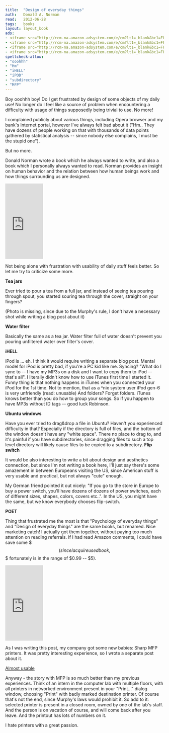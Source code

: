 ```yaml
---
title:	"Design of everyday things"
auth:	Donald A. Norman
read:	2012-06-28
tags:	books
layout: layout_book
ads:
- <iframe src="http://rcm-na.amazon-adsystem.com/e/cm?lt1=_blank&bc1=FFFFFF&IS2=1&npa=1&bg1=FFFFFF&fc1=000000&lc1=FF0000&t=wojcadamkoszh-20&o=1&p=8&l=as4&m=amazon&f=ifr&ref=ss_til&asins=073571102X" style="width:120px;height:240px;" scrolling="no" marginwidth="0" marginheight="0" frameborder="0"></iframe>
- <iframe src="http://rcm-na.amazon-adsystem.com/e/cm?lt1=_blank&bc1=FFFFFF&IS2=1&npa=1&bg1=FFFFFF&fc1=000000&lc1=FF0000&t=wojcadamkoszh-20&o=1&p=8&l=as4&m=amazon&f=ifr&ref=ss_til&asins=1449379702" style="width:120px;height:240px;" scrolling="no" marginwidth="0" marginheight="0" frameborder="0"></iframe>
- <iframe src="http://rcm-na.amazon-adsystem.com/e/cm?lt1=_blank&bc1=FFFFFF&IS2=1&npa=1&bg1=FFFFFF&fc1=000000&lc1=FF0000&t=wojcadamkoszh-20&o=1&p=8&l=as4&m=amazon&f=ifr&ref=ss_til&asins=0125184069" style="width:120px;height:240px;" scrolling="no" marginwidth="0" marginheight="0" frameborder="0"></iframe>
- <iframe src="http://rcm-na.amazon-adsystem.com/e/cm?lt1=_blank&bc1=FFFFFF&IS2=1&npa=1&bg1=FFFFFF&fc1=000000&lc1=FF0000&t=wojcadamkoszh-20&o=1&p=8&l=as4&m=amazon&f=ifr&ref=ss_til&asins=0321767535" style="width:120px;height:240px;" scrolling="no" marginwidth="0" marginheight="0" frameborder="0"></iframe>
spellcheck-allow:
- "ooohhh"
- "Hm"
- "iHELL"
- "iPOD"
- "subdirectory"
- "MFP"
---
```

Boy ooohhh boy! Do I get frustrated by design of some objects of my daily use!
No longer do I feel like a source of problem when encountering a difficulty
with usage of things supposedly being trivial to use. No more!

I complained publicly about various things, including Opera browser and my
bank's Internet portal, however I've always felt bad about it ("Hm.. They
have dozens of people working on that with thousands of data points gathered
by statistical analysis -- since nobody else complains, I must be the stupid
one").

But no more.

Donald Norman wrote a book which he always wanted to write, and also a book
which I personally always wanted to read. Norman provides an insight on
human behavior and the relation between how human beings work and how
things surrounding us are designed.

<iframe src="http://rcm-na.amazon-adsystem.com/e/cm?lt1=_blank&bc1=FFFFFF&IS2=1&npa=1&bg1=FFFFFF&fc1=000000&lc1=FF0000&t=wojcadamkoszh-20&o=1&p=8&l=as4&m=amazon&f=ifr&ref=ss_til&asins=0465067107" style="width:120px;height:240px;" scrolling="no" marginwidth="0" marginheight="0" frameborder="0"></iframe>

Not being alone with frustration with usability of daily stuff feels better.
So let me try to criticize some more.

**Tea jars**

Ever tried to pour a tea from a full jar, and instead of seeing tea pouring
through spout, you started souring tea through the cover, straight on your
fingers?

(Photo is missing, since due to the Murphy's rule, I don't have a necessary
shot while writing a blog post about it)

**Water filter**

Basically the same as a tea jar. Water filter full of water doesn't prevent you pouring
unfiltered water over filter's cover.

**iHELL**

iPod is ... eh. I think it would require writing a separate blog post.
Mental model for iPod is pretty bad, if you're a PC kid like me. Syncing?
"What do I sync to -- I have my MP3s on a disk and I want to copy them to
iPod -- that's all". I literally didn't know how to use iTunes first time I
started it.  Funny thing is that nothing happens in iTunes when you
connected your iPod for the 1st time. Not to mention, that as a ^nix system
user iPod gen-6 is very unfriendly (read: unusable) And folders? Forget
folders. iTunes knows better than you do how to group your songs. So if you
happen to have MP3s without ID tags -- good luck Robinson.

**Ubuntu windows**

Have you ever tried to drag&drop a file in Ubuntu? Haven't you experienced
difficulty in that? Especially if the directory is full of files, and the
bottom of the window doesn't have any "white space". There no place to drag
to, and it's painful if you have subdirectories, since dragging files to
such a top level directory will likely cause files to be copied to a
subdirectory.
**Flip switch**

It would be also interesting to write a bit about design and aesthetics
connection, but since I'm not writing a book here, I'll just say there's
some amazement in between Europeans visiting the US, since American stuff is
very usable and practical, but not always "cute" enough.

My German friend pointed it out nicely: "If you go to the store in Europe to
buy a power switch, you'll have dozens of dozens of power switches, each of
different sizes, shapes, colors, covers etc..". In the US, you might have the
same, but we know everybody chooses flip-switch.

**POET**

Thing that frustrated me the most is that "Psychology of everyday things"
and "Design of everyday things" are the same books, but renamed. Nice
marketing catch! I actually got them together, without paying too much
attention on reading referrals. If I had read Amazon comments, I could have
save some $$$ (since I acquire used book, $$$ fortunately is in the range of
$0.99 -- $5).

<iframe src="http://rcm-na.amazon-adsystem.com/e/cm?lt1=_blank&bc1=FFFFFF&IS2=1&npa=1&bg1=FFFFFF&fc1=000000&lc1=FF0000&t=wojcadamkoszh-20&o=1&p=8&l=as4&m=amazon&f=ifr&ref=ss_til&asins=0465067107" style="width:120px;height:240px;" scrolling="no" marginwidth="0" marginheight="0" frameborder="0"></iframe>

As I was writing this post, my company got some new babies: Sharp MFP
printers.  It was pretty interesting experience, so I wrote a separate post
about it.

[Almost usable](http://www.koszek.com/blog/2012/07/02/mfp-printer/)

Anyway - the story with MFP is so much better than my previous experiences.
Think of an intern in the computer lab with multiple floors, with all
printers in networked environment present in your "Print..." dialog window,
choosing "Print" with badly marked destination printer. Of course that's not
the end, since Murphy's laws would prohibit it. So add to it: selected
printer is present in a closed room, owned by one of the lab's staff. And
the person is on vacation of course, and will come back after you leave. And
the printout has lots of numbers on it.

I hate printers with a great passion.

